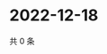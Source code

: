# 2022-12-18

共 0 条

<!-- BEGIN WEIBO -->
<!-- 最后更新时间 Sun Dec 18 2022 19:00:41 GMT+0800 (China Standard Time) -->

<!-- END WEIBO -->
